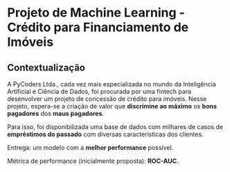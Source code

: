# Projeto de Machine Learning - Crédito para Financiamento de Imóveis

## Contextualização

A PyCoders Ltda., cada vez mais especializada no mundo da Inteligência Artificial e Ciência de Dados, foi procurada por uma fintech para desenvolver um projeto de concessão de crédito para imóveis. Nesse projeto, espera-se a criação de valor que **discrimine ao máximo** os **bons pagadores** dos **maus pagadores**. 

Para isso, foi disponibilizada uma base de dados com milhares de casos de **empréstimos do passado** com diversas características dos clientes. 

Entrega: um modelo com a **melhor performance** possível.

Métrica de performance (inicialmente proposta): **ROC-AUC.**
